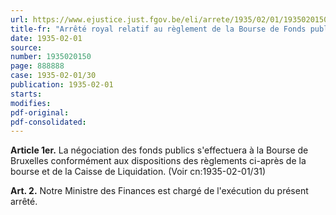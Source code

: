 ```yaml
---
url: https://www.ejustice.just.fgov.be/eli/arrete/1935/02/01/1935020150/justel
title-fr: "Arrêté royal relatif au règlement de la Bourse de Fonds publics et de change de Bruxelles. (Annexe: Voir CN:1935-02-01/31) Voir modification(s)"
date: 1935-02-01
source:
number: 1935020150
page: 888888
case: 1935-02-01/30
publication: 1935-02-01
starts:
modifies:
pdf-original:
pdf-consolidated:
---
```


**Article 1er.** La négociation des fonds publics s'effectuera à la Bourse de Bruxelles conformément aux dispositions des règlements ci-après de la bourse et de la Caisse de Liquidation. (Voir cn:1935-02-01/31)

**Art. 2.** Notre Ministre des Finances est chargé de l'exécution du présent arrêté.
